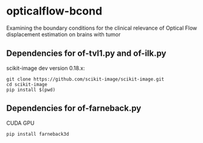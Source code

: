# opticalflow-bcond
Examining the boundary conditions for the clinical relevance of Optical Flow displacement estimation on brains with tumor

## Dependencies for of-tvl1.py and of-ilk.py
scikit-image dev version 0.18.x:
```
git clone https://github.com/scikit-image/scikit-image.git
cd scikit-image
pip install $(pwd)
```
## Dependencies for of-farneback.py
CUDA GPU
```
pip install farneback3d
```
